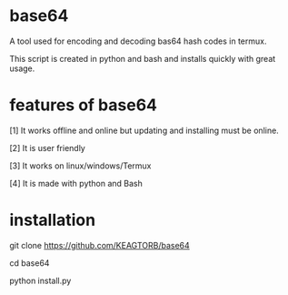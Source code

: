 # base64

A tool used for encoding and decoding bas64 hash codes in termux.

This script is created in python and bash and installs quickly with great usage.


# features of base64

[1] It works offline and online but updating and installing must be online.

[2] It is user friendly

[3] It works on linux/windows/Termux

[4] It is made with python and Bash

# installation 

git clone https://github.com/KEAGTORB/base64

cd base64

python install.py

